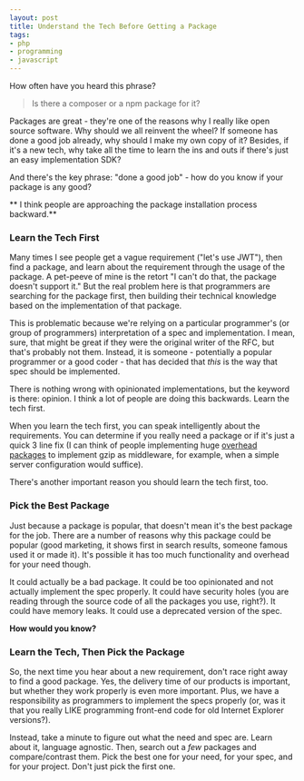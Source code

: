 ```yaml
---
layout: post
title: Understand the Tech Before Getting a Package
tags:
- php
- programming
- javascript
---
```

How often have you heard this phrase?

> Is there a composer or a npm package for it?

Packages are great - they're one of the reasons why I really like open source software.  Why should we all reinvent the wheel?  If someone has done a good job already, why should I make my own copy of it?  Besides, if it's a new tech, why take all the time to learn the ins and outs if there's just an easy implementation SDK?

And there's the key phrase: "done a good job" - how do you know if your package is any good?

** I think people are approaching the package installation process backward.**

### Learn the Tech First

Many times I see people get a vague requirement ("let's use JWT"), then find a package, and learn about the requirement through the usage of the package.  A pet-peeve of mine is the retort "I can't do that, the package doesn't support it."  But the real problem here is that programmers are searching for the package first, then building their technical knowledge based on the implementation of that package.

This is problematic because we're relying on a particular programmer's (or group of programmers) interpretation of a spec and implementation.  I mean, sure, that might be great if they were the original writer of the RFC, but that's probably not them. Instead, it is someone - potentially a popular programmer or a good coder - that has decided that _this_ is the way that spec should be implemented.

There is nothing wrong with opinionated implementations, but the keyword is there: opinion.  I think a lot of people are doing this backwards.  Learn the tech first.

When you learn the tech first, you can speak intelligently about the requirements. You can determine if you really need a package or if it's just a quick 3 line fix (I can think of people implementing huge [overhead packages](https://github.com/aaronsaray/slimphp-compression-middleware) to implement gzip as middleware, for example, when a simple server configuration would suffice).  

There's another important reason you should learn the tech first, too.

### Pick the Best Package

Just because a package is popular, that doesn't mean it's the best package for the job.  There are a number of reasons why this package could be popular (good marketing, it shows first in search results, someone famous used it or made it).  It's possible it has too much functionality and overhead for your need though.  

It could actually be a bad package.  It could be too opinionated and not actually implement the spec properly. It could have security holes (you are reading through the source code of all the packages you use, right?).  It could have memory leaks.  It could use a deprecated version of the spec.  

**How would you know?**

### Learn the Tech, Then Pick the Package

So, the next time you hear about a new requirement, don't race right away to find a good package.  Yes, the delivery time of our products is important, but whether they work properly is even more important.  Plus, we have a responsibility as programmers to implement the specs properly (or, was it that you really LIKE programming front-end code for old Internet Explorer versions?).

Instead, take a minute to figure out what the need and spec are.  Learn about it, language agnostic.  Then, search out a _few_ packages and compare/contrast them.  Pick the best one for your need, for your spec, and for your project.  Don't just pick the first one.